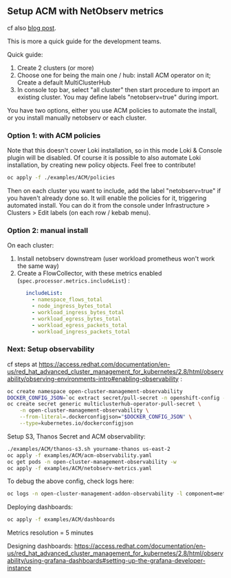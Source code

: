 ## Setup ACM with NetObserv metrics

cf also [blog post](./blogs/acm/leverage-metrics-in-acm.md).

This is more a quick guide for the development teams.

Quick guide:

1. Create 2 clusters (or more)
2. Choose one for being the main one / hub: install ACM operator on it; Create a default MultiClusterHub
3. In console top bar, select "all cluster" then start procedure to import an existing cluster. You may define labels "netobserv=true" during import.

You have two options, either you use ACM policies to automate the install, or you install manually netobserv or each cluster.

### Option 1: with ACM policies

Note that this doesn't cover Loki installation, so in this mode Loki & Console plugin will be disabled. Of course it is possible to also automate Loki installation, by creating new policy objects. Feel free to contribute!

```bash
oc apply -f ./examples/ACM/policies
```

Then on each cluster you want to include, add the label "netobserv=true" if you haven't already done so. It will enable the policies for it, triggering automated install. You can do it from the console under Infrastructure > Clusters > Edit labels (on each row / kebab menu).

### Option 2: manual install

On each cluster:
1. Install netobserv downstream (user workload prometheus won't work the same way)
2. Create a FlowCollector, with these metrics enabled (`spec.processor.metrics.includeList`) :

```yaml
      includeList:
        - namespace_flows_total
        - node_ingress_bytes_total
        - workload_ingress_bytes_total
        - workload_egress_bytes_total
        - workload_egress_packets_total
        - workload_ingress_packets_total
```

### Next: Setup observability

cf steps at https://access.redhat.com/documentation/en-us/red_hat_advanced_cluster_management_for_kubernetes/2.8/html/observability/observing-environments-intro#enabling-observability :

```bash
oc create namespace open-cluster-management-observability
DOCKER_CONFIG_JSON=`oc extract secret/pull-secret -n openshift-config --to=-`
oc create secret generic multiclusterhub-operator-pull-secret \
    -n open-cluster-management-observability \
    --from-literal=.dockerconfigjson="$DOCKER_CONFIG_JSON" \
    --type=kubernetes.io/dockerconfigjson
```

Setup S3, Thanos Secret and ACM observability:

```bash
./examples/ACM/thanos-s3.sh yourname-thanos us-east-2
oc apply -f examples/ACM/acm-observability.yaml
oc get pods -n open-cluster-management-observability -w
oc apply -f examples/ACM/netobserv-metrics.yaml 
```

To debug the above config, check logs here:

```bash
oc logs -n open-cluster-management-addon-observability -l component=metrics-collector
```

Deploying dashboards:

```bash
oc apply -f examples/ACM/dashboards
```

Metrics resolution = 5 minutes

Designing dashboards: https://access.redhat.com/documentation/en-us/red_hat_advanced_cluster_management_for_kubernetes/2.8/html/observability/using-grafana-dashboards#setting-up-the-grafana-developer-instance

